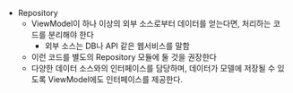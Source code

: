 - Repository
	- ViewModel이 하나 이상의 외부 소스로부터 데이터를 얻는다면, 처리하는 코드를 분리해야 한다
		- 외부 소스는 DB나 API 같은 웹서비스를 말함
	- 이런 코드를 별도의 Repository 모듈에 둘 것을 권장한다
	- 다양한 데이터 소스와의 인터페이스를 담당하며, 데이터가 모델에 저장될 수 있도록 ViewModel에도 인터페이스를 제공한다.
